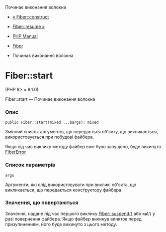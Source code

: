 Починає виконання волокна

-   [« Fiber::construct](fiber.construct.html)
    
-   [Fiber::resume »](fiber.resume.html)
    
-   [PHP Manual](index.html)
    
-   [Fiber](class.fiber.html)
    
-   Починає виконання волокна
    

# Fiber::start

(PHP 8> = 8.1.0)

Fiber::start — Починає виконання волокна

### Опис

```methodsynopsis
public Fiber::start(mixed ...$args): mixed
```

Змінний список аргументів, що передається об'єкту, що викликається, використовується при побудові файбера.

Якщо під час виклику методу файбер вже було запущено, буде викинуто [FiberError](class.fibererror.html)

### Список параметрів

`args`

Аргументи, які слід використовувати при викликі об'єкта, що викликається, що передається конструктору файбера.

### Значення, що повертаються

Значення, надане під час першого виклику [Fiber::suspend()](fiber.suspend.html) або **`null`** у разі повернення файбера. Якщо файбер викинув виняток перед призупиненням, його буде викинуто з цього методу.